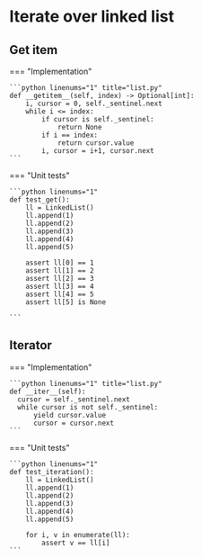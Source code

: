 # Iterate over linked list

<style>
.md-logo img {
  content: url('/data-structures/linked-list/polyline-light.svg');
}

:root [data-md-color-scheme=slate] .md-logo img  {
  content: url('/data-structures/linked-list/polyline-night.svg');
}
</style>

## Get item

=== "Implementation"

    ```python linenums="1" title="list.py"
    def __getitem__(self, index) -> Optional[int]:
        i, cursor = 0, self._sentinel.next
        while i <= index:
            if cursor is self._sentinel:
                return None
            if i == index:
                return cursor.value
            i, cursor = i+1, cursor.next
    ```

=== "Unit tests"

    ```python linenums="1"
    def test_get():
        ll = LinkedList()
        ll.append(1)
        ll.append(2)
        ll.append(3)
        ll.append(4)
        ll.append(5)

        assert ll[0] == 1
        assert ll[1] == 2
        assert ll[2] == 3
        assert ll[3] == 4
        assert ll[4] == 5
        assert ll[5] is None
          
    ```

## Iterator

=== "Implementation"

    ```python linenums="1" title="list.py"
    def __iter__(self):
      cursor = self._sentinel.next
      while cursor is not self._sentinel:
          yield cursor.value
          cursor = cursor.next
    ```

=== "Unit tests"

    ```python linenums="1"
    def test_iteration():
        ll = LinkedList()
        ll.append(1)
        ll.append(2)
        ll.append(3)
        ll.append(4)
        ll.append(5)

        for i, v in enumerate(ll):
            assert v == ll[i]
    ```